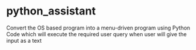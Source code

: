 # python_assistant
Convert the OS based program into a menu-driven program using Python Code which will execute the required user query when user will give the input as a text
